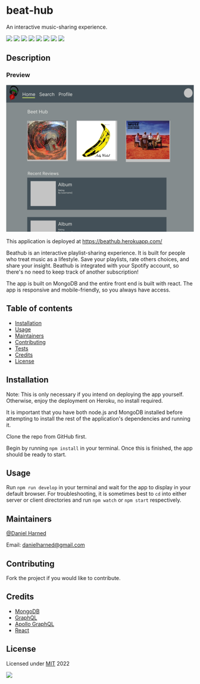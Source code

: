 # beat-hub

An interactive music-sharing experience.

![](https://img.shields.io/badge/javascript-100-yellow?logo=javascript)
![](https://img.shields.io/badge/graphql-dep-purple?logo=graphql)
![](https://img.shields.io/badge/MongoDB-dep-blue?logo=mongodb)
![](https://img.shields.io/badge/mongoose-dep-blue?logo=npm)
![](https://img.shields.io/badge/express-dep-white?logo=express)
![](https://img.shields.io/badge/jsonwebtoken-dep-blue?logo=npm)
![](https://img.shields.io/badge/react-dep-blue?logo=react)
![](https://img.shields.io/badge/bootstrap-dep-blue?logo=bootstrap)

## Description

### Preview

[![preview image](./server/assets/images/beat-hub.jpg)](https://beathub.herokuapp.com/)

This application is deployed at https://beathub.herokuapp.com/

Beathub is an interactive playlist-sharing experience. It is built for people who treat music as a lifestyle. Save your playlists, rate others choices, and share your insight. Beathub is integrated with your Spotify account, so there's no need to keep track of another subscription!

The app is built on MongoDB and the entire front end is built with react. The app is responsive and mobile-friendly, so you always have access.

## Table of contents

- [Installation](#installation)
- [Usage](#usage)
- [Maintainers](#maintainers)
- [Contributing](#contributing)
- [Tests](#tests)
- [Credits](#credits)
- [License](#license)

## Installation

Note: This is only necessary if you intend on deploying the app yourself. Otherwise, enjoy the deployment on Heroku, no install required.

It is important that you have both node.js and MongoDB installed before attempting to install the rest of the application's dependencies and running it.

Clone the repo from GitHub first.

Begin by running `npm install` in your terminal. Once this is finished, the app should be ready to start.

## Usage

Run `npm run develop` in your terminal and wait for the app to display in your default browser. For troubleshooting, it is sometimes best to `cd` into either server or client directories and run `npm watch` or `npm start` respectively.

## Maintainers

[@Daniel Harned](https://github.com/DrDano)

Email: [danielharned@gmail.com](mailto:danielharned@gmail.com)

## Contributing

Fork the project if you would like to contribute.

## Credits

- [MongoDB](https://www.mongodb.com/)
- [GraphQL](https://graphql.org/)
- [Apollo GraphQL](https://www.apollographql.com/docs/)
- [React](https://reactjs.org/)

## License

Licensed under [MIT](https://choosealicense.com/licenses/mit) 2022

![](https://img.shields.io/badge/license-MIT-blue)